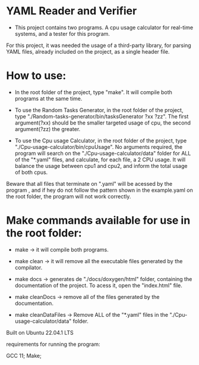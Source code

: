 # YAML Reader and Verifier
- This project contains two programs. A cpu usage calculator for real-time systems, and a tester for this program.

For this project, it was needed the usage of a third-party library, for parsing YAML files, already included on the project, as a single header file.

# How to use:
- In the root folder of the project, type "make". It will compile both programs at the same time.

- To use the Random Tasks Generator, in the root folder of the project, type "./Random-tasks-generator/bin/tasksGenerator ?xx ?zz". The first argument(?xx) should be the smaller targeted usage of cpu, the second argument(?zz) the greater.

- To use the Cpu usage Calculator, in the root folder of the project, type "./Cpu-usage-calculator/bin/cpuUsage". No arguments required, the program will search on the "./Cpu-usage-calculator/data" folder for ALL of the "*.yaml" files, and calculate, for each file, a 2 CPU usage. It will balance the usage between cpu1 and cpu2, and inform the total usage of both cpus.

Beware that all files that terminate on ".yaml" will be acessed by the program , and if hey do not follow the pattern shown in the example.yaml on the root folder, the program will not work correctly.

# Make commands available for use in the root folder:
- make -> it will compile both programs.
- make clean -> it will remove all the executable files generated by the compilator.

- make docs -> generates de "./docs/doxygen/html" folder, containing the documentation of the project. To acess it, open the "index.html" file.

- make cleanDocs -> remove all of the files generated by the documentation.

- make cleanDataFiles -> Remove ALL of the "*.yaml" files in the "./Cpu-usage-calculator/data" folder.



Built on Ubuntu 22.04.1 LTS

requirements for running the program:

GCC 11;
Make;

